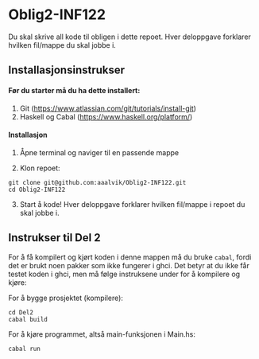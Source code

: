 # Oblig2-INF122

Du skal skrive all kode til obligen i dette repoet. Hver deloppgave forklarer hvilken fil/mappe du skal jobbe i. 

## Installasjonsinstrukser

#### Før du starter må du ha dette installert:
1. Git (https://www.atlassian.com/git/tutorials/install-git)
2. Haskell og Cabal (https://www.haskell.org/platform/) 

#### Installasjon

1. Åpne terminal og naviger til en passende mappe

2. Klon repoet:
```
git clone git@github.com:aaalvik/Oblig2-INF122.git
cd Oblig2-INF122
```

3. Start å kode! Hver deloppgave forklarer hvilken fil/mappe i repoet du skal jobbe i. 


## Instrukser til Del 2

For å få kompilert og kjørt koden i denne mappen må du bruke ```cabal```, fordi det er brukt noen pakker som ikke fungerer i ghci. Det betyr at du ikke får testet koden i ghci, men må følge instruksene under for å kompilere og kjøre: 

For å bygge prosjektet (kompilere):
```
cd Del2
cabal build
```

For å kjøre programmet, altså main-funksjonen i Main.hs:
```
cabal run 
```

